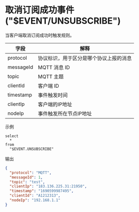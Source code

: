 # 取消订阅成功事件 ("$EVENT/UNSUBSCRIBE")
当客户端取消订阅成功时触发规则。

| **字段**    | **解释**           |
|-----------|------------------|
| protocol  | 协议标识，用于区分是哪个协议上报的消息                                    |
| messageId | MQTT 消息 ID       |
| topic     | MQTT 主题          |
| clientId  | 客户端 ID           |
| timestamp | 事件触发时间           |
| clientIp  | 客户端的IP地址    |
| nodeIp    | 事件触发所在节点IP地址 |

示例
```plsql
select
  *
from
  "$EVENT.UNSUBSCRIBE"
```
输出
```json
{
  "protocol": "MQTT",
  "messageId": 1,
  "topic": "test",
  "clientIp": "183.136.225.31:21950",
  "timestamp": "1690599987495",
  "clientId": "A1212313",
  "nodeIp": "192.168.1.1"
}
```